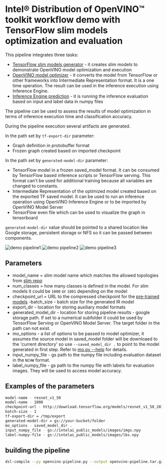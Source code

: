 # Intel® Distribution of OpenVINO™ toolkit workflow demo with TensorFlow slim models optimization and evaluation


This pipeline integrates three tasks:

- [TensorFlow slim models generator](container/tf_slim.md) - it creates slim models to 
demonstrate OpenVINO model optimization and execution
- [OpenVINO model optimizer](container/mo.md) - it converts the model 
from TensorFlow or other frameworks into Intermediate Representation format. 
It is a one time operation. The result can be used in the inference execution using Inference Engine.
- [Inference Engine prediction](container/predict.md) - it is running the inference evaluation based on 
input and label data in numpy files

The pipeline can be used to assess the results of model optimization in terms of inference execution time and 
classification accuracy. 

During the pipeline execution several artifacts are generated.
 
In the path set by `tf-export-dir` parameter:
- Graph definition in protobuffer format
- Frozen graph created based on imported checkpoint

In the path set by `generated-model-dir` parameter:
- TensorFlow model in a frozen saved_model format. It can be consumed by TensorFlow based inference scripts or TensorFlow 
serving. This format can't be used for additional training because all variables are changed to constants.
- Intermediate Representation of the optimized model created based on the exported TF saved model. It can be used to run 
an inference operation 
using OpenVINO Inference Engine or to be imported by OpenVINO Model Server
- TensorFlow even file which can be used to visualize the graph in tensorboard

`generated-model-dir` value should be pointed to a shared location like Google storage, persistent storage or NFS 
so it can be passed between components. 

![demo pipeline1](demo_pipeline1.png)
![demo pipeline2](demo_pipeline2.png)
![demo pipeline3](demo_pipeline3.png)
## Parameters

- model_name = slim model name which matches the allowed topologies from 
[slim repo](https://github.com/tensorflow/models/blob/master/research/slim/nets/nets_factory.py)
- num_classes = how many classes is defined in the model. For slim models it could be `1000` or `1001` depending on the model
- checkpoint_url = URL to the compressed checkpoint for the [pre-trained models](https://github.com/tensorflow/models/tree/master/research/slim#pre-trained-models)
-batch_size - batch size for the generated IR model
- export_dir - location for storing auxiliary model formats
- generated_model_dir - location for storing pipeline results - google storage path. If set to a numerical subfolder 
 it could be used by TensorFlow Serving or OpenVINO Model Server. The target folder in the path can not exist.
- mo_options -  a list of options to be passed to model optimizer, it assumes the source model in saved_model folder
 will be downloaed to the 'current directory' so use `--saved_model_dir .` to point to the model generated in first step.
 Refer to [mo.py --help](container/mo.md) for details.
- input_numpy_file - gs path to the numpy file including evaluation dataset in the `NCHW` format.
- label_numpy_file - gs path to the numpy file with labels for evaluation images. They will be used to access model accuracy.

## Examples of the parameters

```bash
model-name - resnet_v1_50
model-name - 1000
checkpoint-url - http://download.tensorflow.org/models/resnet_v1_50_2016_08_28.tar.gz
batch-size - 1
tf-export-dir = /tmp/export
generated-model-dir = gs://your-bucket/folder
mo_options - saved_model_dir .
input_numpy_file - gs://intelai_public_models/images/imgs.npy
label-numpy-file - gs://intelai_public_models/images/lbs.npy
```

## building the pipeline
```bash
dsl-compile --py openvino-pipeline.py --output openvino-pipeline.tar.gz

```

